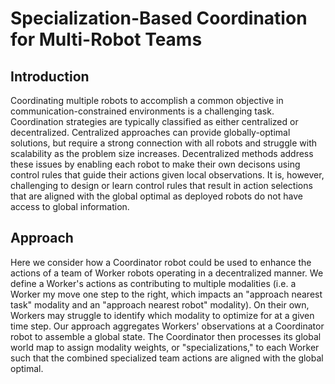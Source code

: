 # Specialization-Based Coordination for Multi-Robot Teams

## Introduction
Coordinating multiple robots to accomplish a common objective in communication-constrained environments is a challenging task.
Coordination strategies are typically classified as either centralized or decentralized.
Centralized approaches can provide globally-optimal solutions, but require a strong connection with all robots and struggle with scalability as the problem size increases.
Decentralized methods address these issues by enabling each robot to make their own decisons using control rules that guide their actions given local observations.
It is, however, challenging to design or learn control rules that result in action selections that are aligned with the global optimal as deployed robots do not have access to global information.

## Approach
Here we consider how a Coordinator robot could be used to enhance the actions of a team of Worker robots operating in a decentralized manner.
We define a Worker's actions as contributing to multiple modalities (i.e. a Worker my move one step to the right, which impacts an "approach nearest task" modality and an "approach nearest robot" modality).
On their own, Workers may struggle to identify which modality to optimize for at a given time step.
Our approach aggregates Workers' observations at a Coordinator robot to assemble a global state.
The Coordinator then processes its global world map to assign modality weights, or "specializations," to each Worker such that the combined specialized team actions are aligned with the global optimal.
